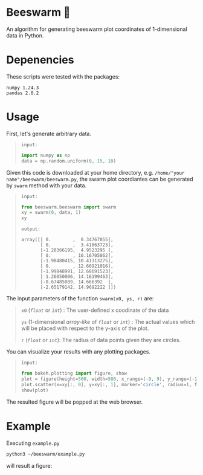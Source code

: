 # Beeswarm :honeybee:
An algorithm for generating beeswarm plot coordinates of 1-dimensional data in Python.

# Depenencies
These scripts were tested with the packages:
```
numpy 1.24.3
pandas 2.0.2
```

# Usage

First, let's generate arbitrary data.

> `input:`
> ```python
> import numpy as np
> data = np.random.uniform(0, 15, 10)
> ```

Given this code is downloaded at your home directory, e.g. `/home/"your name"/beeswarm/beeswarm.py`, the swarm plot coordiantes can be generated by `swarm` method with your data.

> `input:`
> ```python
> from beeswarm.beeswarm import swarm
> xy = swarm(0, data, 1)
> xy
> ```
> 
> `output:`
> ```
> array([[ 0.        ,  0.34767855],
>        [ 0.        ,  3.41863723],
>        [-1.28366195,  4.9523295 ],
>        [ 0.        , 10.16705862],
>        [-1.98480415, 10.41313275],
>        [ 0.        , 12.60921016],
>        [-1.99848991, 12.68691523],
>        [ 1.26050006, 14.16199463],
>        [-0.67485089, 14.666392  ],
>        [-2.65179142, 14.9692222 ]])
> ```

The input parameters of the function `swarm(x0, ys, r)` are:

> `x0` (*`float`* or *`int`*) : The user-defined x coodinate of the data
> 
> `ys` (1-dimensional *array-like* of *`float`* or *`int`*) : The actual values which will be placed with respect to the y-axis of the plot.
> 
> `r` (*`float`* or *`int`*): The radius of data points given they are circles.

You can visualize your results with any plotting packages.

> `input:`
> ```python
> from bokeh.plotting import figure, show
> plot = figure(height=500, width=500, x_range=(-9, 9), y_range=(-1, 17))
> plot.scatter(x=xy[:, 0], y=xy[:, 1], marker='circle', radius=1, fill_alpha=0.1)
> show(plot)
> ```

The resulted figure will be popped at the web browser.

# Example

Executing `example.py` 

```sh
python3 ~/beeswarm/example.py
```

will result a figure:


